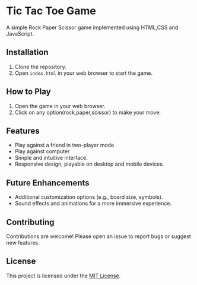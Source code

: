 # Tic Tac Toe Game

A simple Rock Paper Scissor game implemented using HTML,CSS and JavaScript.

## Installation

1. Clone the repository.
2. Open `index.html` in your web browser to start the game.

## How to Play

1. Open the game in your web browser.
2. Click on any option(rock,paper,scissor) to make your move.

## Features

- Play against a friend in two-player mode
- Play against computer
- Simple and intuitive interface.
- Responsive design, playable on desktop and mobile devices.

## Future Enhancements

- Additional customization options (e.g., board size, symbols).
- Sound effects and animations for a more immersive experience.

## Contributing

Contributions are welcome! Please open an issue to report bugs or suggest new features.

## License

This project is licensed under the [MIT License](LICENSE).
